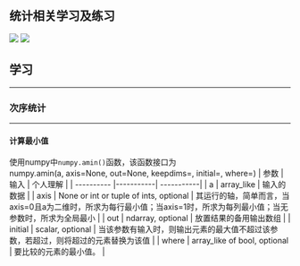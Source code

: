 统计相关学习及练习
-----
![](https://img.shields.io/badge/python-3.8-blue) ![](https://img.shields.io/badge/numpy-1.18.5-pink)<br>

## 学习
------
### 次序统计
------
#### 计算最小值
使用numpy中`numpy.amin()`函数，该函数接口为<br>
numpy.amin(a, axis=None, out=None, keepdims=<no value>, initial=<no value>, where=<no value>)
| 参数  | 输入 | 个人理解 |
| ---------- |-----------| -----------|
| a   | array_like | 输入的数据 |
| axis | None or int or tuple of ints, optional | 其运行的轴，简单而言，当axis=0且a为二维时，所求为每行最小值；当axis=1时，所求为每列最小值；当无参数时，所求为全局最小 |
| out  | ndarray, optional | 放置结果的备用输出数组 |
| initial  | scalar, optional | 当该参数有输入时，则输出元素的最大值不超过该参数，若超过，则将超过的元素替换为该值 |
| where  | array_like of bool, optional | 要比较的元素的最小值。 |
